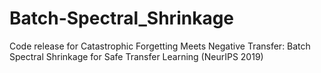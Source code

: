 # Batch-Spectral_Shrinkage
Code release for Catastrophic Forgetting Meets Negative Transfer: Batch Spectral Shrinkage for Safe Transfer Learning (NeurIPS 2019)
